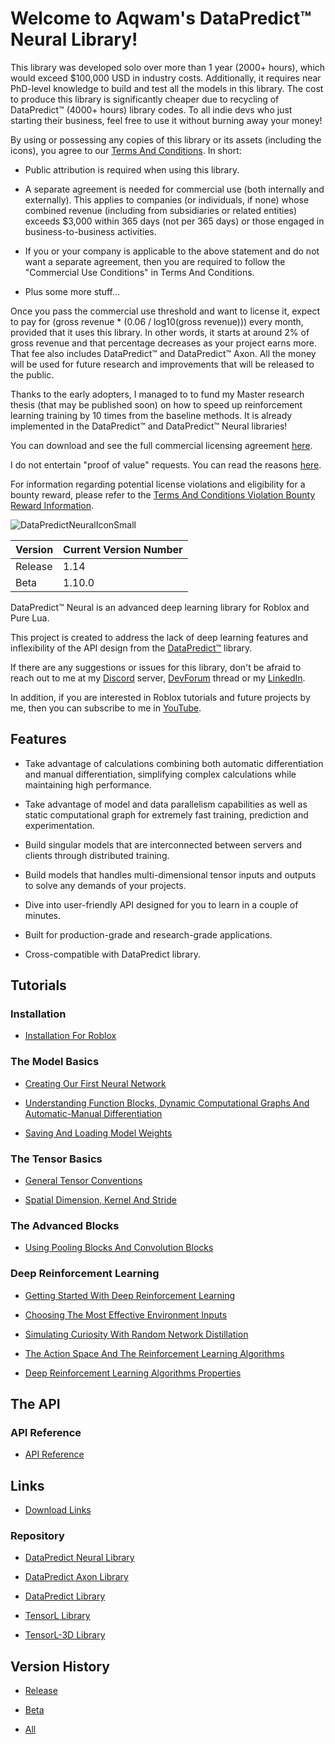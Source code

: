 # Welcome to Aqwam's DataPredict™ Neural Library!

This library was developed solo over more than 1 year (2000+ hours), which would exceed $100,000 USD in industry costs. Additionally, it requires near PhD-level knowledge to build and test all the models in this library. The cost to produce this library is significantly cheaper due to recycling of DataPredict™ (4000+ hours) library codes. To all indie devs who just starting their business, feel free to use it without burning away your money!

By using or possessing any copies of this library or its assets (including the icons), you agree to our [Terms And Conditions](TermsAndConditions.md). In short:

* Public attribution is required when using this library.

* A separate agreement is needed for commercial use (both internally and externally). This applies to companies (or individuals, if none) whose combined revenue (including from subsidiaries or related entities) exceeds $3,000 within 365 days (not per 365 days) or those engaged in business-to-business activities.

* If you or your company is applicable to the above statement and do not want a separate agreement, then you are required to follow the "Commercial Use Conditions" in Terms And Conditions.

* Plus some more stuff...

Once you pass the commercial use threshold and want to license it, expect to pay for (gross revenue * (0.06 / log10(gross revenue))) every month, provided that it uses this library. In other words, it starts at around 2% of gross revenue and that percentage decreases as your project earns more. That fee also includes DataPredict™ and DataPredict™ Axon. All the money will be used for future research and improvements that will be released to the public.

Thanks to the early adopters, I managed to to fund my Master research thesis (that may be published soon) on how to speed up reinforcement learning training by 10 times from the baseline methods. It is already implemented in the DataPredict™ and DataPredict™ Neural libraries!

You can download and see the full commercial licensing agreement [here](https://github.com/AqwamCreates/DataPredict/blob/main/docs/DataPredict%20Libraries%20Licensing%20Agreement.docx).

I do not entertain "proof of value" requests. You can read the reasons [here](WhyIDoNotEntertainProofOfValueRequests.md).

For information regarding potential license violations and eligibility for a bounty reward, please refer to the [Terms And Conditions Violation Bounty Reward Information](TermsAndConditionsViolationBountyRewardInformation.md).

![DataPredictNeuralIconSmall](https://github.com/AqwamCreates/DataPredict-Neural/assets/67371914/cf4e61af-a7b6-4ba6-98cf-656a245e9960)

| Version | Current Version Number |
|---------|------------------------|
| Release | 1.14                   |
| Beta    | 1.10.0                 |

DataPredict™ Neural is an advanced deep learning library for Roblox and Pure Lua.

This project is created to address the lack of deep learning features and inflexibility of the API design from the [DataPredict™](https://aqwamcreates.github.io/DataPredict/) library.

If there are any suggestions or issues for this library, don't be afraid to reach out to me at my [Discord](https://discord.gg/BAZsynkede) server, [DevForum](https://devforum.roblox.com/t/datapredict-neural-version-beta-zero-pytorch-like-deep-learning-library-meets-roblox/3010845) thread or my [LinkedIn](https://www.linkedin.com/in/aqwam-harish-aiman/).

In addition, if you are interested in Roblox tutorials and future projects by me, then you can subscribe to me in [YouTube](https://www.youtube.com/channel/UCUrwoxv5dufEmbGsxyEUPZw).

## Features

* Take advantage of calculations combining both automatic differentiation and manual differentiation, simplifying complex calculations while maintaining high performance.

* Take advantage of model and data parallelism capabilities as well as static computational graph for extremely fast training, prediction and experimentation.

* Build singular models that are interconnected between servers and clients through distributed training.

* Build models that handles multi-dimensional tensor inputs and outputs to solve any demands of your projects.

* Dive into user-friendly API designed for you to learn in a couple of minutes.

* Built for production-grade and research-grade applications.

* Cross-compatible with DataPredict library.

## Tutorials

### Installation

* [Installation For Roblox](Tutorials/InstallationForRoblox.md)

### The Model Basics

* [Creating Our First Neural Network](Tutorials/CreatingOurFirstNeuralNetwork.md)

* [Understanding Function Blocks, Dynamic Computational Graphs And Automatic-Manual Differentiation](Tutorials/UnderstandingFunctionBlocksDynamicComputationalGraphsAndAutomaticManualDifferentiation.md)

* [Saving And Loading Model Weights](Tutorials/SavingAndLoadingModelWeights.md)

### The Tensor Basics

* [General Tensor Conventions](Tutorials/GeneralTensorConventions.md)

* [Spatial Dimension, Kernel And Stride](Tutorials/SpatialDimensionKernelAndStride.md)

### The Advanced Blocks

* [Using Pooling Blocks And Convolution Blocks](Tutorials/UsingPoolingBlocksAndConvolutionBlocks.md)

### Deep Reinforcement Learning

* [Getting Started With Deep Reinforcement Learning](Tutorials/GettingStartedWithDeepReinforcementLearning.md)

* [Choosing The Most Effective Environment Inputs](Tutorials/ChoosingTheMostEffectiveEnvironmentInputs.md)

* [Simulating Curiosity With Random Network Distillation](Tutorials/SimulatingCuriosityWithRandomNetworkDistillation.md)

* [The Action Space And The Reinforcement Learning Algorithms](Tutorials/TheActionSpaceAndTheReinforcementLearningAlgorithms.md)

* [Deep Reinforcement Learning Algorithms Properties](Tutorials/DeepReinforcementLearningAlgorithmsProperties.md)

## The API

### API Reference

* [API Reference](API.md)

## Links

* [Download Links](DownloadLinks.md)

### Repository

* [DataPredict Neural Library](https://github.com/AqwamCreates/DataPredict-Neural)

* [DataPredict Axon Library](https://github.com/AqwamCreates/DataPredict-Axon)

* [DataPredict Library](https://github.com/AqwamCreates/DataPredict)

* [TensorL Library](https://github.com/AqwamCreates/TensorL)

* [TensorL-3D Library](https://github.com/AqwamCreates/TensorL-3D)

## Version History

* [Release](VersionHistory/ReleaseVersionHistory.md)

* [Beta](VersionHistory/BetaVersionHistory.md)

* [All](VersionHistory/AllVersionsHistory.md)
